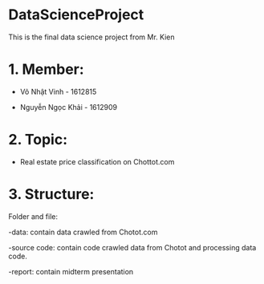 # DataScienceProject
This is the final data science project from Mr. Kien

# 1. Member:
- Võ Nhật Vinh - 1612815

- Nguyễn Ngọc Khải - 1612909

# 2. Topic:
- Real estate price classification on Chottot.com

# 3. Structure:

Folder and file:

-data: contain data crawled from Chotot.com

-source code: contain code crawled data from Chotot and processing data code.

-report: contain midterm presentation
